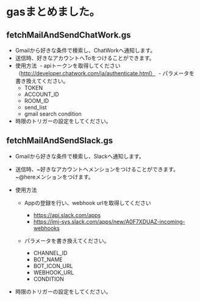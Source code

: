 # gasまとめました。


## fetchMailAndSendChatWork.gs

- Gmailから好きな条件で検索し、ChatWorkへ通知します。
- 送信時、好きなアカウントへToをつけることができます。
- 使用方法
  - apiトークンを取得してください（http://developer.chatwork.com/ja/authenticate.html）
  - パラメータを書き換えてください。
    - TOKEN
    - ACCOUNT_ID
    - ROOM_ID
    - send_list
    - gmail search condition
- 時限のトリガーの設定をしてください。

## fetchMailAndSendSlack.gs

- Gmailから好きな条件で検索し、Slackへ通知します。
- 送信時、~好きなアカウントへメンションをつけることができます。~@hereメンションをつけます。
- 使用方法

  - Appの登録を行い、webhook urlを取得してください
    - https://api.slack.com/apps
    - https://imj-sys.slack.com/apps/new/A0F7XDUAZ-incoming-webhooks

  - パラメータを書き換えてください。
    - CHANNEL_ID
    - BOT_NAME
    - BOT_ICON_URL
    - WEBHOOK_URL
    - CONDITION
- 時限のトリガーの設定をしてください。

